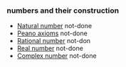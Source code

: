 ### numbers and their construction

* [Natural number](https://en.wikipedia.org/wiki/Natural_number) not-done
* [Peano axioms](https://en.wikipedia.org/wiki/Peano_axioms) not-done
* [Rational number](https://en.wikipedia.org/wiki/Rational_number) not-don
* [Real number](https://en.wikipedia.org/wiki/Real_number) not-done
* [Complex number](https://en.wikipedia.org/wiki/Complex_number) not-done

